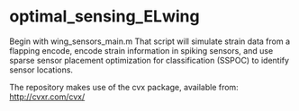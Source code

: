 # optimal_sensing_ELwing

Begin with wing_sensors_main.m  That script will simulate strain data from a flapping encode, encode strain information in spiking sensors, and use sparse sensor placement optimization for classification (SSPOC) to identify sensor locations.

The repository makes use of the cvx package, available from: http://cvxr.com/cvx/
